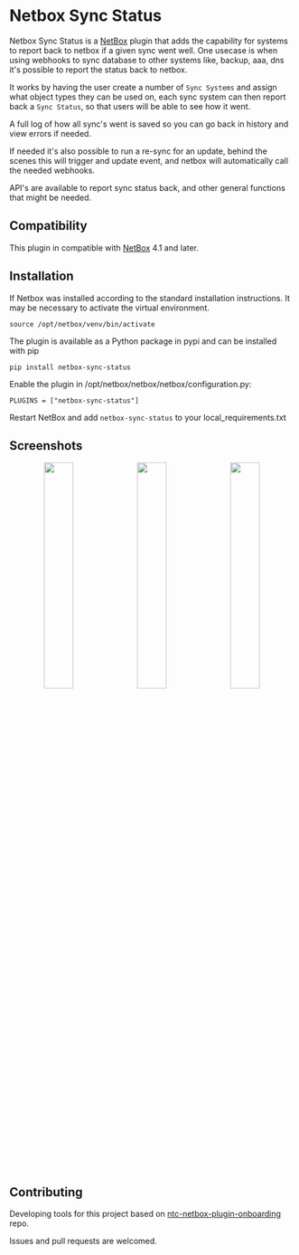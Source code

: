 # Netbox Sync Status

Netbox Sync Status is a [NetBox](https://github.com/netbox-community/netbox) plugin that adds the capability for systems to report back to netbox if a given sync went well.
One usecase is when using webhooks to sync database to other systems like, backup, aaa, dns it's possible to report the status back to netbox.

It works by having the user create a number of `Sync Systems` and assign what object types they can be used on, each sync system can then report back a `Sync Status`, so that users will be able to see how it went. 

A full log of how all sync's went is saved so you can go back in history and view errors if needed.

If needed it's also possible to run a re-sync for an update, behind the scenes this will trigger and update event, and netbox will automatically call the needed webhooks.

API's are available to report sync status back, and other general functions that might be needed.

## Compatibility

This plugin in compatible with [NetBox](https://netbox.readthedocs.org/) 4.1 and later.

## Installation

If Netbox was installed according to the standard installation instructions. It may be necessary to activate the virtual environment.

```
source /opt/netbox/venv/bin/activate
```

The plugin is available as a Python package in pypi and can be installed with pip

```
pip install netbox-sync-status
```
Enable the plugin in /opt/netbox/netbox/netbox/configuration.py:
```
PLUGINS = ["netbox-sync-status"]
```
Restart NetBox and add `netbox-sync-status` to your local_requirements.txt

## Screenshots
<p align="middle">
    <img align="top" src="/screenshots/sync_status_list.png?raw=true" width="32%" />
    <img align="top" src="/screenshots/sync_status_list.png?raw=true" width="32%" /> 
    <img align="top" src="/screenshots/sync_system_view.png?raw=true" width="32%" />
</p>


## Contributing
Developing tools for this project based on [ntc-netbox-plugin-onboarding](https://github.com/networktocode/ntc-netbox-plugin-onboarding) repo.

Issues and pull requests are welcomed.
